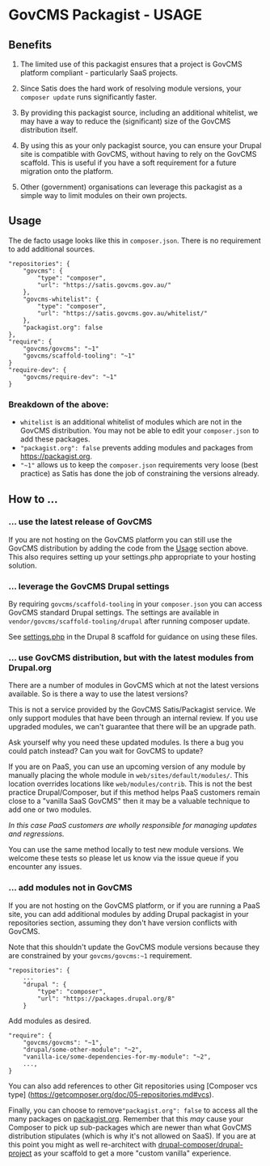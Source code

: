 # GovCMS Packagist - USAGE

## Benefits

1. The limited use of this packagist ensures that a project is GovCMS platform
compliant - particularly SaaS projects.

2. Since Satis does the hard work of resolving module versions, your 
`composer update` runs significantly faster.

3. By providing this packagist source, including an additional whitelist, we 
may have a way to reduce the (significant) size of the GovCMS distribution 
itself.

4. By using this as your only packagist source, you can ensure your Drupal
site is compatible with GovCMS, without having to rely on the GovCMS scaffold.
This is useful if you have a soft requirement for a future migration onto the
platform.

5. Other (government) organisations can leverage this packagist as a simple
way to limit modules on their own projects.


## Usage

The de facto usage looks like this in `composer.json`. There is no requirement
to add additional sources.

    
    "repositories": {
        "govcms": {
            "type": "composer",
            "url": "https://satis.govcms.gov.au/"
        },
        "govcms-whitelist": {
            "type": "composer",
            "url": "https://satis.govcms.gov.au/whitelist/"
        },
        "packagist.org": false
    },
    "require": {
        "govcms/govcms": "~1"
        "govcms/scaffold-tooling": "~1"
    }
    "require-dev": {
        "govcms/require-dev": "~1"
    }

### Breakdown of the above:

- `whitelist` is an additional whitelist of modules which are not in the GovCMS
  distribution. You may not be able to edit your `composer.json` to add these 
  packages.
- `"packagist.org": false` prevents adding modules and packages from 
  https://packagist.org.
- `"~1"` allows us to keep the `composer.json` requirements very loose 
  (best practice) as Satis has done the job of constraining the versions 
  already.


## How to ...

### ... use the latest release of GovCMS

If you are not hosting on the GovCMS platform you can still use the GovCMS
distribution by adding the code from the [Usage](#usage) section above. This 
also requires setting up your settings.php appropriate to your hosting solution.

### ... leverage the GovCMS Drupal settings

By requiring `govcms/scaffold-tooling` in your `composer.json` you can 
access GovCMS standard Drupal settings. The settings are available in
`vendor/govcms/scaffold-tooling/drupal` after running composer update.

See [settings.php](https://github.com/govCMS/govcms8-scaffold-paas/blob/develop/web/sites/default/settings.php)
in the Drupal 8 scaffold for guidance on using these files.

### ... use GovCMS distribution, but with the latest modules from Drupal.org

There are a number of modules in GovCMS which at not the latest
versions available. So is there a way to use the latest versions?

This is not a service provided by the GovCMS Satis/Packagist service. We
only support modules that have been through an internal review. If 
you use upgraded modules, we can't guarantee that there will be an
upgrade path.

Ask yourself why you need these updated modules. Is there a bug you
could patch instead? Can you wait for GovCMS to update?

If you are on PaaS, you can use an upcoming version of any module by manually
placing the whole module in `web/sites/default/modules/`. This location
overrides locations like `web/modules/contrib`. This is not the best practice
Drupal/Composer, but if this method helps PaaS customers remain close to a
"vanilla SaaS GovCMS" then it may be a valuable technique to add one or two 
modules.

*In this case PaaS customers are wholly responsible for managing updates and 
regressions.*

You can use the same method locally to test new module versions. We welcome
these tests so please let us know via the issue queue if you
encounter any issues.

### ... add modules not in GovCMS

If you are not hosting on the GovCMS platform, or if you are running
a PaaS site, you can add additional modules by adding Drupal packagist
in your repositories section, assuming they don't have version conflicts
with GovCMS.

Note that this shouldn't update the GovCMS module versions
because they are constrained by your `govcms/govcms:~1` requirement.

    "repositories": {
        ...
        "drupal ": {
            "type": "composer",
            "url": "https://packages.drupal.org/8"
        }


Add modules as desired.
    
    "require": {
        "govcms/govcms": "~1",
        "drupal/some-other-module": "~2",
        "vanilla-ice/some-dependencies-for-my-module": "~2",
        ...,
    }

You can also add references to other Git repositories using [Composer vcs type]
(https://getcomposer.org/doc/05-repositories.md#vcs).

Finally, you can choose to remove`"packagist.org": false` to access all the many
packages on [packagist.org](https://packagist.org). Remember that this *may* 
cause your Composer to pick up sub-packages which are newer than what GovCMS 
distribution stipulates (which is why it's not allowed on SaaS). If you are at 
this point you might as well re-architect with [drupal-composer/drupal-project](https://github.com/drupal-composer/drupal-project)
as your scaffold to get a more "custom vanilla" experience.
